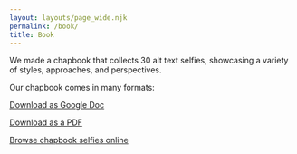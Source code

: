 ```yaml
---
layout: layouts/page_wide.njk
permalink: /book/
title: Book
---
```

We made a chapbook that collects 30 alt text selfies, showcasing a variety of styles, approaches, and perspectives.

Our chapbook comes in many formats:

<a href="https://docs.google.com/document/d/1o4dbbsqHpfyGTvlNcZPUMrxVQYVqHC2WKJ9AglfshPI/edit?usp=sharing" class="ats-button">Download as Google Doc</a>

<a href="#" class="ats-button">Download as a PDF</a>

<a href="https://alt-text-selfies.netlify.app/selfies/?filter=chapbook" class="ats-button">Browse chapbook selfies online</a>
